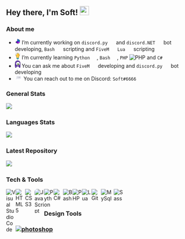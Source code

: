 <h2> Hey there, I'm Soft! <img src="https://bit.ly/3Bovabt" width="25" height="25"></h2>


<div>
<h3> About me</h3>

- <img src="assets/laptop.png" width="15" height="15"> I’m currently working on `discord.py` <img src="https://bit.ly/3wMb6w6" width="15" height="15"> and `discord.NET` <img src="https://bit.ly/3wMb6w6" width="15" height="15"> bot developing, `Bash` <img src="https://bit.ly/3xPV3ym" width="15" height="15"> scripting and `FiveM` <img src="https://bit.ly/3rfDjdv" width="15" height="15"> `Lua` <img src="https://bit.ly/3hOilPU" width="15" height="15"> scripting
- <img src="assets/lightbulb.png" width="15" height="20"> I’m currently learning `Python` <img src="https://bit.ly/3wPN6rP" width="15" height="15">, `Bash` <img src="https://bit.ly/3xPV3ym" width="15" height="15">, `PHP` <img alt="PHP" width="20" height="20" src="https://bit.ly/3rfuvnK"/> and `C#` <img src="https://bit.ly/3io6XZU" width="12.5" height="15">
- <img src="assets/question.png" width="15" height="20"> You can ask me about `FiveM` <img src="https://bit.ly/3rfDjdv" width="15" height="15"> developing and `discord.py` <img src="https://bit.ly/3wMb6w6" width="15" height="15"> bot developing
- <img src="assets/message.gif" width="20" height="15"> You can reach out to me on Discord: `Soft#6666` <img src="https://bit.ly/3wMb6w6" width="15" height="15">
</div>

<div>
<h3> General Stats</h3>

![](https://github-readme-stats.vercel.app/api?username=ssooftt&show_icons=true)
</div>

<div>
<h3> Languages Stats</h3>

![](https://github-readme-stats.vercel.app/api/top-langs/?username=ssooftt&layout=compact)
</div>

<div>
<h3> Latest Repository</h3>

[![](https://github-readme-stats.vercel.app/api/pin/?username=ssooftt&repo=Soft-AntiBug)](https://github.com/ssooftt/Soft-AntiBug)
</div>

<div>
<h3> Tech & Tools</h3>

<img align="left" alt="Visual Studio Code" width="26px" src="https://bit.ly/36NsWE4"/>
<img align="left" alt="HTML5" width="26px" src="https://bit.ly/3evoWwq"/>
<img align="left" alt="CSS3" width="26px" src="https://bit.ly/3BovC9F"/>
<img align="left" alt="JavaScript" width="26px" src="https://bit.ly/3kqJEkZ" style="border-radius: 7px;"/>
<img align="left" alt="Python" width="26px" src="https://bit.ly/3xNMMv0"/>
<img align="left" alt="C#" width="26px" src="https://bit.ly/3xMTAJl"/>
<img align="left" alt="Bash" width="26px" src="https://bit.ly/3if5KUM"/>
<img align="left" alt="PHP" width="26px" src="https://bit.ly/3euEv7r"/>
<img align="left" alt="Lua" width="26px" src="https://bit.ly/3ksJzgq"/>
<img align="left" alt="Git" width="26px" src="https://bit.ly/3hMwc9m"/>
<img align="left" alt="MySql" width="35px" src="https://bit.ly/2VUP1P9"/>
<img align="left" alt="Sass" width="26px" src="https://bit.ly/2Tl6P52"/>
</div>

<div>
<br><br><h3>Design Tools<h3>

<a href="https://www.photoshop.com/en" target="_blank"><img src="https://bit.ly/3ri3YWT" alt="photoshop" width="26px"/></a>
</div>